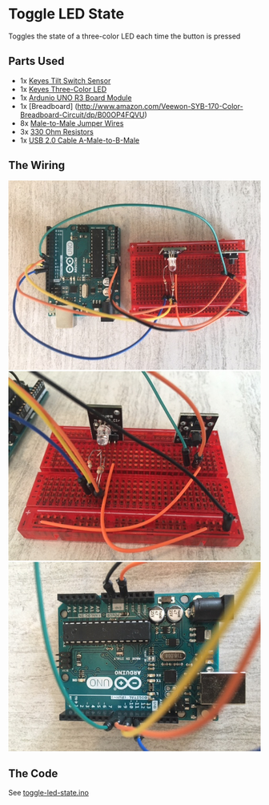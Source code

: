 # Toggle LED State
Toggles the state of a three-color LED each time the button is pressed

## Parts Used
* 1x [Keyes Tilt Switch Sensor](http://www.amazon.com/Tilt-switch-module-for-arduino/dp/B013GBZ9MI)
* 1x [Keyes Three-Color LED](http://www.amazon.com/Keyes-Three-color-full-color-LED-plug/dp/B013GBZRSY)
* 1x [Ardunio UNO R3 Board Module](http://www.amazon.com/Arduino-Board-Module-ATmega328P-Blue/dp/B01A0MONA0)
* 1x [Breadboard] (http://www.amazon.com/Veewon-SYB-170-Color-Breadboard-Circuit/dp/B00OP4FQVU)
* 8x [Male-to-Male Jumper Wires](http://www.amazon.com/Phantom-YoYo-Dupont-Cable-10cm/dp/B00KOL8O6C)
* 3x [330 Ohm Resistors](http://www.amazon.com/E-Projects-100EP514330R-330-Resistors-Pack/dp/B0185FGN98)
* 1x [USB 2.0 Cable A-Male-to-B-Male](http://www.amazon.com/AmazonBasics-USB-2-0-Cable--Male/dp/B00NH11KIK)

## The Wiring
![Wiring Example 1](wiring-01.JPG)
![Wiring Example 2](wiring-02.JPG)
![Wiring Example 3](wiring-03.JPG)

## The Code
See [toggle-led-state.ino](toggle-led-state.ino)